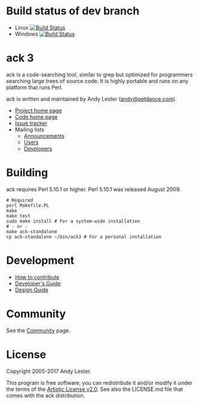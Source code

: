 # Build status of dev branch

* Linux [![Build Status](https://travis-ci.org/beyondgrep/ack3.png?branch=dev)](https://travis-ci.org/petdance/ack3)
* Windows [![Build Status](https://ci.appveyor.com/api/projects/status/github/petdance/ack3)](https://ci.appveyor.com/project/petdance/ack3)
<!-- * [CPAN Testers](http://cpantesters.org/distro/A/ack.html) -->

# ack 3

ack is a code-searching tool, similar to grep but optimized for
programmers searching large trees of source code.  It is highly
portable and runs on any platform that runs Perl.

ack is written and maintained by Andy Lester (andy@petdance.com).

* [Project home page](https://beyondgrep.com/)
* [Code home page](https://github.com/petdance/ack3)
* [Issue tracker](https://github.com/petdance/ack3/issues)
* Mailing lists
    * [Announcements](https://groups.google.com/d/forum/ack-announcements)
    * [Users](https://groups.google.com/d/forum/ack-users)
    * [Developers](https://groups.google.com/d/forum/ack-dev)

# Building

ack requires Perl 5.10.1 or higher.  Perl 5.10.1 was released August 2009.

    # Required
    perl Makefile.PL
    make
    make test
    sudo make install # For a system-wide installation
    # - or -
    make ack-standalone
    cp ack-standalone ~/bin/ack3 # For a personal installation

# Development

* [How to contribute](CONTRIBUTING.md)
* [Developer's Guide](DEVELOPERS.md)
* [Design Guide](DESIGN.md)

# Community

See the [Community](https://beyondgrep.com/community/) page.

# License

Copyright 2005-2017 Andy Lester.

This program is free software; you can redistribute it and/or modify
it under the terms of the
[Artistic License v2.0](http://www.perlfoundation.org/artistic_license_2_0).
See also the LICENSE.md file that comes with the ack distribution.
